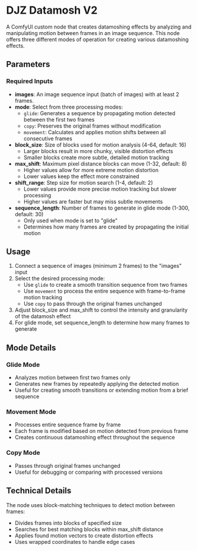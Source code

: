 # DJZ Datamosh V2

A ComfyUI custom node that creates datamoshing effects by analyzing and manipulating motion between frames in an image sequence. This node offers three different modes of operation for creating various datamoshing effects.

## Parameters

### Required Inputs

- **images**: An image sequence input (batch of images) with at least 2 frames.
- **mode**: Select from three processing modes:
  - `glide`: Generates a sequence by propagating motion detected between the first two frames
  - `copy`: Preserves the original frames without modification
  - `movement`: Calculates and applies motion shifts between all consecutive frames
- **block_size**: Size of blocks used for motion analysis (4-64, default: 16)
  - Larger blocks result in more chunky, visible distortion effects
  - Smaller blocks create more subtle, detailed motion tracking
- **max_shift**: Maximum pixel distance blocks can move (1-32, default: 8)
  - Higher values allow for more extreme motion distortion
  - Lower values keep the effect more constrained
- **shift_range**: Step size for motion search (1-4, default: 2)
  - Lower values provide more precise motion tracking but slower processing
  - Higher values are faster but may miss subtle movements
- **sequence_length**: Number of frames to generate in glide mode (1-300, default: 30)
  - Only used when mode is set to "glide"
  - Determines how many frames are created by propagating the initial motion

## Usage

1. Connect a sequence of images (minimum 2 frames) to the "images" input
2. Select the desired processing mode:
   - Use `glide` to create a smooth transition sequence from two frames
   - Use `movement` to process the entire sequence with frame-to-frame motion tracking
   - Use `copy` to pass through the original frames unchanged
3. Adjust block_size and max_shift to control the intensity and granularity of the datamosh effect
4. For glide mode, set sequence_length to determine how many frames to generate

## Mode Details

### Glide Mode
- Analyzes motion between first two frames only
- Generates new frames by repeatedly applying the detected motion
- Useful for creating smooth transitions or extending motion from a brief sequence

### Movement Mode
- Processes entire sequence frame by frame
- Each frame is modified based on motion detected from previous frame
- Creates continuous datamoshing effect throughout the sequence

### Copy Mode
- Passes through original frames unchanged
- Useful for debugging or comparing with processed versions

## Technical Details

The node uses block-matching techniques to detect motion between frames:
- Divides frames into blocks of specified size
- Searches for best matching blocks within max_shift distance
- Applies found motion vectors to create distortion effects
- Uses wrapped coordinates to handle edge cases
